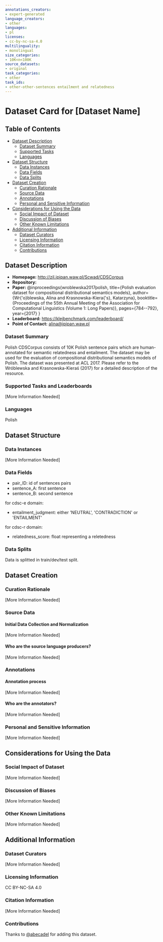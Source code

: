 ```yaml
---
annotations_creators:
- expert-generated
language_creators:
- other
languages:
- pl
licenses:
- cc-by-nc-sa-4.0
multilinguality:
- monolingual
size_categories:
- 10K<n<100K
source_datasets:
- original
task_categories:
- other
task_ids:
- other-other-sentences entailment and relatedness
---
```


# Dataset Card for [Dataset Name]

## Table of Contents
- [Dataset Description](#dataset-description)
  - [Dataset Summary](#dataset-summary)
  - [Supported Tasks](#supported-tasks-and-leaderboards)
  - [Languages](#languages)
- [Dataset Structure](#dataset-structure)
  - [Data Instances](#data-instances)
  - [Data Fields](#data-instances)
  - [Data Splits](#data-instances)
- [Dataset Creation](#dataset-creation)
  - [Curation Rationale](#curation-rationale)
  - [Source Data](#source-data)
  - [Annotations](#annotations)
  - [Personal and Sensitive Information](#personal-and-sensitive-information)
- [Considerations for Using the Data](#considerations-for-using-the-data)
  - [Social Impact of Dataset](#social-impact-of-dataset)
  - [Discussion of Biases](#discussion-of-biases)
  - [Other Known Limitations](#other-known-limitations)
- [Additional Information](#additional-information)
  - [Dataset Curators](#dataset-curators)
  - [Licensing Information](#licensing-information)
  - [Citation Information](#citation-information)
  - [Contributions](#contributions)

## Dataset Description

- **Homepage:**
http://zil.ipipan.waw.pl/Scwad/CDSCorpus
- **Repository:**
- **Paper:**
@inproceedings{wroblewska2017polish,
title={Polish evaluation dataset for compositional distributional semantics models},
author={Wr{\'o}blewska, Alina and Krasnowska-Kiera{\'s}, Katarzyna},
booktitle={Proceedings of the 55th Annual Meeting of the Association for Computational Linguistics (Volume 1: Long Papers)},
pages={784--792},
year={2017}
}
- **Leaderboard:**
https://klejbenchmark.com/leaderboard/
- **Point of Contact:**
alina@ipipan.waw.pl 

### Dataset Summary

Polish CDSCorpus consists of 10K Polish sentence pairs which are human-annotated for semantic relatedness and entailment. The dataset may be used for the evaluation of compositional distributional semantics models of Polish. The dataset was presented at ACL 2017. Please refer to the Wróblewska and Krasnowska-Kieraś (2017) for a detailed description of the resource.

### Supported Tasks and Leaderboards

[More Information Needed]

### Languages

Polish

## Dataset Structure

### Data Instances

[More Information Needed]

### Data Fields

- pair_ID: id of sentences pairs
- sentence_A: first sentence
- sentence_B: second sentence

for cdsc-e domain:
- entailment_judgment: either 'NEUTRAL', 'CONTRADICTION' or 'ENTAILMENT'

for cdsc-r domain:
- relatedness_score: float representing a reletedness


### Data Splits

Data is splitted in train/dev/test split.

## Dataset Creation

### Curation Rationale

[More Information Needed]

### Source Data

#### Initial Data Collection and Normalization

[More Information Needed]

#### Who are the source language producers?

[More Information Needed]

### Annotations

#### Annotation process

[More Information Needed]

#### Who are the annotators?

[More Information Needed]

### Personal and Sensitive Information

[More Information Needed]

## Considerations for Using the Data

### Social Impact of Dataset

[More Information Needed]

### Discussion of Biases

[More Information Needed]

### Other Known Limitations

[More Information Needed]

## Additional Information

### Dataset Curators

[More Information Needed]

### Licensing Information

CC BY-NC-SA 4.0

### Citation Information

[More Information Needed]

### Contributions

Thanks to [@abecadel](https://github.com/abecadel) for adding this dataset.